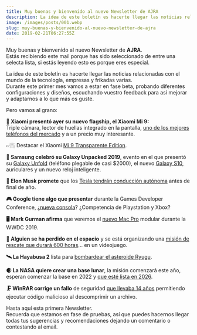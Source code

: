 ```yaml
---
title: Muy buenas y bienvenido al nuevo Newsletter de AJRA
description: La idea de este boletín es hacerte llegar las noticias relacionadas con el mundo de la tecnología, empresas y frikadas varias.
image: /images/posts/001.webp
slug: muy-buenas-y-bienvenido-al-nuevo-newsletter-de-ajra
date: 2019-02-21T06:27:55Z
---
```


Muy buenas y bienvenido al nuevo Newsletter de **AJRA**.  
Estás recibiendo este mail porque has sido seleccionado de entre una selecta lista, si estás leyendo esto es porque eres especial.

La idea de este boletín es hacerte llegar las noticias relacionadas con el mundo de la tecnología, empresas y frikadas varias.  
Durante este primer mes vamos a estar en fase beta, probando diferentes configuraciones y diseños, escuchando vuestro feedback para así mejorar y adaptarnos a lo que más os guste.

Pero vamos al grano:

**📱 Xiaomi presentó ayer su nuevo flagship, el Xiaomi Mi 9:**  
Triple cámara, lector de huellas integrado en la pantalla, [uno de los mejores teléfonos del mercado](http://event.squarespace-mail.com/?a=18713&m=5c6e32d5bb9b1f00013e7c99&n=5c6e44e29fca09000146aaee&s=f0000000151859&u=https%3a%2f%2fes.gizmodo.com%2fel-xioami-mi-9-ya-esta-aqui-triple-camara-pantalla-de-1832758530%2f%3fss_source%3dsscampaigns%26ss_campaign_id%3d5c6e32d5bb9b1f00013e7c99%26ss_email_id%3d5c6e44e29fca09000146aaee%26ss_campaign_name%3dNueva%2bNewsletter%2bde%2b%2540CUBODEKUBRICK%26ss_campaign_sent_date%3d2019-02-21T06%253A27%253A55Z&t=&e=nerina1986%40gmail.com&h=b140ab6b) y a un precio muy interesante.

👉🏼 Destacar el Xiaomi [Mi 9 Transparente Edition](http://event.squarespace-mail.com/?a=18713&m=5c6e32d5bb9b1f00013e7c99&n=5c6e44e29fca09000146aaee&s=f0000000151859&u=https%3a%2f%2fhipertextual.com%2f2019%2f02%2fxiaomi-mi-9-transparent-edition%3fss_source%3dsscampaigns%26ss_campaign_id%3d5c6e32d5bb9b1f00013e7c99%26ss_email_id%3d5c6e44e29fca09000146aaee%26ss_campaign_name%3dNueva%2bNewsletter%2bde%2b%2540CUBODEKUBRICK%26ss_campaign_sent_date%3d2019-02-21T06%253A27%253A55Z&t=&e=nerina1986%40gmail.com&h=dd0c4a9f).

**📱 Samsung celebró su Galaxy Unpacked 2019**, evento en el que presentó su [Galaxy Unfold](http://event.squarespace-mail.com/?a=18713&m=5c6e32d5bb9b1f00013e7c99&n=5c6e44e29fca09000146aaee&s=f0000000151859&u=https%3a%2f%2fyoutu.be%2f7r_UgNcJtzQ%3fss_source%3dsscampaigns%26ss_campaign_id%3d5c6e32d5bb9b1f00013e7c99%26ss_email_id%3d5c6e44e29fca09000146aaee%26ss_campaign_name%3dNueva%2bNewsletter%2bde%2b%2540CUBODEKUBRICK%26ss_campaign_sent_date%3d2019-02-21T06%253A27%253A55Z&t=&e=nerina1986%40gmail.com&h=8f57b569) (teléfono plegable de casi $2000), el nuevo [Galaxy S10](http://event.squarespace-mail.com/?a=18713&m=5c6e32d5bb9b1f00013e7c99&n=5c6e44e29fca09000146aaee&s=f0000000151859&u=https%3a%2f%2fhipertextual.com%2f2019%2f02%2fsamsung-galaxy-s10-plus%3fss_source%3dsscampaigns%26ss_campaign_id%3d5c6e32d5bb9b1f00013e7c99%26ss_email_id%3d5c6e44e29fca09000146aaee%26ss_campaign_name%3dNueva%2bNewsletter%2b%2540CUBODEKUBRICK%26ss_campaign_sent_date%3d2019-02-21T06%253A27%253A55Z&t=&e=nerina1986%40gmail.com&h=ad5e0e27), auriculares y un nuevo reloj inteligente.

**🚙 Elon Musk promete** que los [Tesla tendrán conducción autónoma](http://event.squarespace-mail.com/?a=18713&m=5c6e32d5bb9b1f00013e7c99&n=5c6e44e29fca09000146aaee&s=f0000000151859&u=https%3a%2f%2fhipertextual.com%2f2019%2f02%2felon-musk-tesla-tendran-conduccion-autonoma-final-2019%3fss_source%3dsscampaigns%26ss_campaign_id%3d5c6e32d5bb9b1f00013e7c99%26ss_email_id%3d5c6e44e29fca09000146aaee%26ss_campaign_name%3dNueva%2bNewsletter%2b%2540CUBODEKUBRICK%26ss_campaign_sent_date%3d2019-02-21T06%253A27%253A55Z&t=&e=nerina1986%40gmail.com&h=c4506680) antes de final de año.

**🎮 Google tiene algo que presentar** durante la Games Developer Conference, ¿[nueva consola](http://event.squarespace-mail.com/?a=18713&m=5c6e32d5bb9b1f00013e7c99&n=5c6e44e29fca09000146aaee&s=f0000000151859&u=https%3a%2f%2frpp.pe%2fvideojuegos%2fjuegos%2fgoogle-convoca-a-desarrolladores-de-juegos-y-prensa-a-una-misteriosa-conferencia-noticia-1181733%3fss_source%3dsscampaigns%26ss_campaign_id%3d5c6e32d5bb9b1f00013e7c99%26ss_email_id%3d5c6e44e29fca09000146aaee%26ss_campaign_name%3dNueva%2bNewsletter%2b%2540CUBODEKUBRICK%26ss_campaign_sent_date%3d2019-02-21T06%253A27%253A55Z&t=&e=nerina1986%40gmail.com&h=33d4d3f2)? ¿Competencia de Playstation y Xbox?

**🖥 Mark Gurman afirma** que veremos el [nuevo Mac Pro](http://event.squarespace-mail.com/?a=18713&m=5c6e32d5bb9b1f00013e7c99&n=5c6e44e29fca09000146aaee&s=f0000000151859&u=https%3a%2f%2fm.applesfera.com%2fsobremesa%2ftendremos-primer-vistazo-nuevo-mac-pro-modular-durante-wwdc-2019-afirma-mark-gurman%3fss_source%3dsscampaigns%26ss_campaign_id%3d5c6e32d5bb9b1f00013e7c99%26ss_email_id%3d5c6e44e29fca09000146aaee%26ss_campaign_name%3dNueva%2bNewsletter%2b%2540CUBODEKUBRICK%26ss_campaign_sent_date%3d2019-02-21T06%253A27%253A55Z&t=&e=nerina1986%40gmail.com&h=fc8e7d41) modular durante la WWDC 2019.

**🚀 Alguien se ha perdido en el espacio** y se está organizando una [misión de rescate que durará 600 horas](http://event.squarespace-mail.com/?a=18713&m=5c6e32d5bb9b1f00013e7c99&n=5c6e44e29fca09000146aaee&s=f0000000151859&u=https%3a%2f%2frpp.pe%2fvideojuegos%2fpc%2fcinco-jugadores-buscan-rescatar-a-un-usuario-perdido-desde-hace-3-meses-en-el-espacio-de-un-videojuego-noticia-1181692%3fss_source%3dsscampaigns%26ss_campaign_id%3d5c6e32d5bb9b1f00013e7c99%26ss_email_id%3d5c6e44e29fca09000146aaee%26ss_campaign_name%3dNueva%2bNewsletter%2b%2540CUBODEKUBRICK%26ss_campaign_sent_date%3d2019-02-21T06%253A27%253A55Z&t=&e=nerina1986%40gmail.com&h=28505adf)... en un videojuego.

**🛰 La Hayabusa 2** lista para [bombardear el asteroide Ryugu](http://event.squarespace-mail.com/?a=18713&m=5c6e32d5bb9b1f00013e7c99&n=5c6e44e29fca09000146aaee&s=f0000000151859&u=https%3a%2f%2fnewatlas.com%2fhayabusa-2-fire-ryugu-dust%2f58525%2f%3fss_source%3dsscampaigns%26ss_campaign_id%3d5c6e32d5bb9b1f00013e7c99%26ss_email_id%3d5c6e44e29fca09000146aaee%26ss_campaign_name%3dNueva%2bNewsletter%2b%2540CUBODEKUBRICK%26ss_campaign_sent_date%3d2019-02-21T06%253A27%253A55Z&t=&e=nerina1986%40gmail.com&h=ba45622f).

**🌒 La NASA quiere crear una base lunar**, la misión comenzará este año, esperan comenzar la base en 2022 y [que esté lista en 2026](http://event.squarespace-mail.com/?a=18713&m=5c6e32d5bb9b1f00013e7c99&n=5c6e44e29fca09000146aaee&s=f0000000151859&u=http%3a%2f%2fblogs.discovermagazine.com%2fd-brief%2f2019%2f02%2f15%2fnasa-wants-to-return-to-the-moon-as-early-as-this-year%2f%3fss_source%3dsscampaigns%26ss_campaign_id%3d5c6e32d5bb9b1f00013e7c99%26ss_email_id%3d5c6e44e29fca09000146aaee%26ss_campaign_name%3dNueva%2bNewsletter%2b%2540CUBODEKUBRICK%26ss_campaign_sent_date%3d2019-02-21T06%253A27%253A55Z&t=&e=nerina1986%40gmail.com&h=e8bd68a1).

**🗜 WinRAR corrige un fallo** de seguridad [que llevaba 14 años](http://event.squarespace-mail.com/?a=18713&m=5c6e32d5bb9b1f00013e7c99&n=5c6e44e29fca09000146aaee&s=f0000000151859&u=https%3a%2f%2farstechnica.com%2finformation-technology%2f2019%2f02%2fnasty-code-execution-bug-in-winrar-threatened-millions-of-users-for-14-years%2f%3fss_source%3dsscampaigns%26ss_campaign_id%3d5c6e32d5bb9b1f00013e7c99%26ss_email_id%3d5c6e44e29fca09000146aaee%26ss_campaign_name%3dNueva%2bNewsletter%2b%2540CUBODEKUBRICK%26ss_campaign_sent_date%3d2019-02-21T06%253A27%253A55Z&t=&e=nerina1986%40gmail.com&h=3b53d706) permitiendo ejecutar código malicioso al descomprimir un archivo.

Hasta aquí esta primera Newsletter.  
Recuerda que estamos en fase de pruebas, así que puedes hacernos llegar todas tus sugerencias y recomendaciones dejando un comentario o contestando al email.
